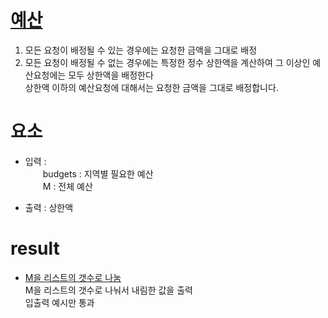 # [예산](https://school.programmers.co.kr/learn/courses/10302/lessons/62949)

1. 모든 요청이 배정될 수 있는 경우에는 요청한 금액을 그대로 배정
2. 모든 요청이 배정될 수 없는 경우에는 특정한 정수 상한액을 계산하여 그 이상인 예산요청에는 모두 상한액을 배정한다
<br/>상한액 이하의 예산요청에 대해서는 요청한 금액을 그대로 배정합니다.

# 요소
- 입력 : 
<br/>　　budgets : 지역별 필요한 예산 
<br/>　　M : 전체 예산

- 출력 : 상한액

# result
- [M을 리스트의 갯수로 나눔](/app/src/main/java/budget/fstSolution.java)
<br/> M을 리스트의 갯수로 나눠서 내림한 값을 출력
<br/> 입출력 예시만 통과